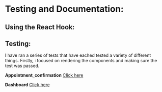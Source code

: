 # Testing and Documentation:

## Using the React Hook:

## Testing:

I have ran a series of tests that have eached tested a variety of different things. Firstly, i focused on rendering the components and making sure the test was passed.

**Appointment_confirmation**
[Click here](langtastic\src\components\Appointment_Confirmation)

**Dashboard**
[Click here](langtastic\src\components\Dashboard\index.js)
